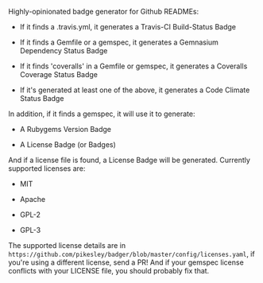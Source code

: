 Highly-opinionated badge generator for Github READMEs:

* If it finds a .travis.yml, it generates a Travis-CI Build-Status Badge

* If it finds a Gemfile or a gemspec, it generates a Gemnasium Dependency Status Badge

* If it finds 'coveralls' in a Gemfile or gemspec, it generates a Coveralls Coverage Status Badge

* If it's generated at least one of the above, it generates a Code Climate Status Badge

In addition, if it finds a gemspec, it will use it to generate:

* A Rubygems Version Badge

* A License Badge (or Badges)

And if a license file is found, a License Badge will be generated. Currently supported licenses are:

* MIT

* Apache

* GPL-2

* GPL-3

The supported license details are in `https://github.com/pikesley/badger/blob/master/config/licenses.yaml`, if you're using a different license, send a PR! And if your gemspec license conflicts with your LICENSE file, you should probably fix that.